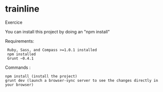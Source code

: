 # trainline
Exercice

You can install this project by doing an  "npm install"

Requirements: 

     Ruby, Sass, and Compass >=1.0.1 installed
     npm installed
     Grunt ~0.4.1
     
     
Commands : 

    npm install (install the project)
    grunt dev (launch a browser-sync server to see the changes directly in your browser)
     
